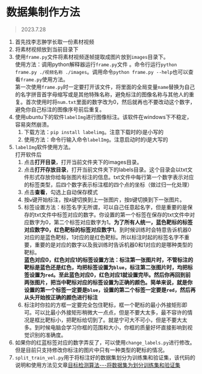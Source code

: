 # 数据集制作方法
> 2023.7.28

1. 首先找李志翀学长取一份素材视频
2. 将素材视频放到当前目录下
3. 使用`frame.py`文件将素材视频逐帧提取成图片放到`images`目录下。  
使用方法：调用python解释器运行`frame.py`文件 。命令行运行`python frame.py ./视频名称 ./images`。调用命令`python frame.py --help`也可以查看`frame.py`使用方法。  
第一次使用`frame.py`时一定要打开该文件，将里面的全局变量`name`替换为自己的名字拼音首字母缩写或是其他特殊名称，避免标注的图像名称与其他人的重复。首次使用时将`num.txt`里面的数字改为0，然后就再也不要改动这个数字，避免你自己标注的图像序号前后重复。
4. 使用ubuntu下的软件`labelImg`进行图像标注。该软件在windows下不稳定，容易突然崩溃。
    1. 下载方法：`pip install labelimg`。注意下载时的i是小写的
    2. 使用方法：命令行输入命令`labelImg`。注意启动时的i是大写的
5. `labelImg`软件使用方法。  
打开软件后
    1. 点击**打开目录**，打开当前文件夹下的images目录。
    2. 点击**打开存放目录**，打开当前文件夹下的labels目录。这个目录会以txt文件形式存放你给每张图片标注的信息。txt文件中每行第一个数字表示对应的标签类型，后四个数字表示标注框的四个点的坐标（做过归一化处理）
    3. 点击**查看**，勾选上自动保存模式
    4. 按`w`键开始标注，按`A`键切换到上一张图片，按`D`键切换到下一张图片。
    5. 标签设置方法：标签名字无所谓，可以自己任意起名字，但是重要的是保存的txt文件中标签对应的数字。你设置的第一个标签在保存的txt文件中对应数字为0，第二个标签对应数字为1。**为了所有人统一，蓝色靶标的标签对应数字0，红色靶标的标签对应数字1**。到时候训练时会特意告诉机器0对应的是蓝色靶标，1对应的是红色靶标。所以标注时起的标签名字不重要，重要的是对应的数字以及我训练时告诉机器0和1对应的是哪种类型的靶标。  
    **蓝色对应0，红色对应1的标签设置方法：标注第一张图片时，不管标注的靶标是蓝色还是红色，均把标签设置为`blue`，标注第二张图片时，均把标签设置为`red`。至此蓝色对应0，红色对应1就设置完毕。然后你再回到前两张图片，把当中靶标对应的标签设置为正确的颜色。简单来说，就是你设置的第一个标签一定要是`blue`，设置的第二个标签一定要是`red`，然后再从头开始按正确的颜色进行标注**
    6. 标注时你拉的方框一定要完全包住靶标，框一个靶标的最小外接矩形即可。可以比最小外接矩形稍微大一点点，但是不要大太多，最不容许的情况是框比靶标小，把靶标给切到了。就是宁可大不可小，但是不要大太多。到时候电脑会学习你框的范围和大小，你框的质量好坏直接影响到视觉识别的准确度。
6. 如果你的红蓝标签对应的数字弄反了，可以使用`change_labels.py`进行修改。但是目前只支持修改你标注的图片中只有一种类型的靶标的情况。
7. `split_train_vel.py`用于将标注好的数据集划分为训练集和验证集，该代码的说明和使用方法见文章[目标检测算法---将数据集为划分训练集和验证集](https://blog.csdn.net/didiaopao/article/details/119927280)